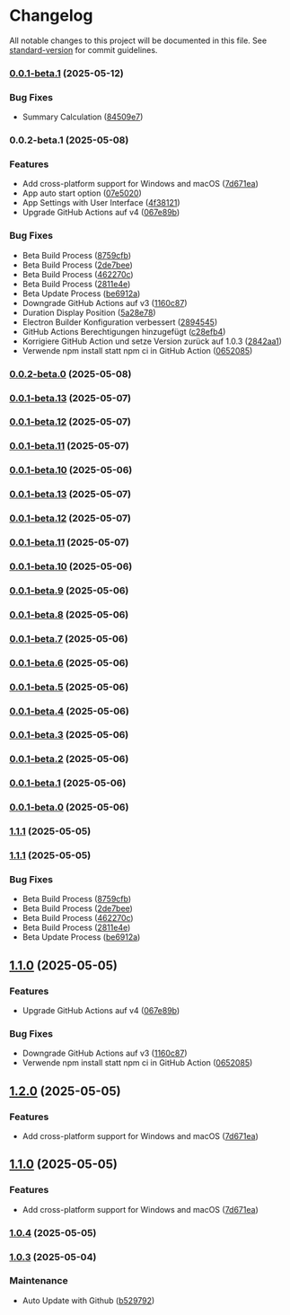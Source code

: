 # Changelog

All notable changes to this project will be documented in this file. See [standard-version](https://github.com/conventional-changelog/standard-version) for commit guidelines.

### [0.0.1-beta.1](https://github.com/bunterWolf/Chronflow/compare/v0.0.1-beta.0...v0.0.1-beta.1) (2025-05-12)


### Bug Fixes

* Summary Calculation ([84509e7](https://github.com/bunterWolf/Chronflow/commit/84509e7ba1e7c14f2c4bd8670cd6c7839bc0ef4b))

### 0.0.2-beta.1 (2025-05-08)


### Features

* Add cross-platform support for Windows and macOS ([7d671ea](https://github.com/bunterWolf/Workmory/commit/7d671ea526a9fce04e15c1e44f62fae108d4bbf5))
* App auto start option ([07e5020](https://github.com/bunterWolf/Workmory/commit/07e5020b47a0fd859e37d43b52e395089c0ad2f8))
* App Settings with User Interface ([4f38121](https://github.com/bunterWolf/Workmory/commit/4f38121715e43c4c5331714796c564231f2c0dcb))
* Upgrade GitHub Actions auf v4 ([067e89b](https://github.com/bunterWolf/Workmory/commit/067e89b0b079b9311c0adfd6ca42c10962ea494c))


### Bug Fixes

* Beta Build Process ([8759cfb](https://github.com/bunterWolf/Workmory/commit/8759cfb59c55bada81814cbd462edcfb8de67b55))
* Beta Build Process ([2de7bee](https://github.com/bunterWolf/Workmory/commit/2de7bee61bca594fad6dcce1d0e3ba4719d0b32c))
* Beta Build Process ([462270c](https://github.com/bunterWolf/Workmory/commit/462270c806fee991fb288d61ff93f7fbc5cd1608))
* Beta Build Process ([2811e4e](https://github.com/bunterWolf/Workmory/commit/2811e4eaa6af45f89d59ac5435ca43f395081b60))
* Beta Update Process ([be6912a](https://github.com/bunterWolf/Workmory/commit/be6912adbe37ad9ebec8bfc1be89ef11d6dcd5ab))
* Downgrade GitHub Actions auf v3 ([1160c87](https://github.com/bunterWolf/Workmory/commit/1160c8794bdfd477c724dd7b5155c83b4e46765b))
* Duration Display Position ([5a28e78](https://github.com/bunterWolf/Workmory/commit/5a28e782ccdbbf559302dbc9db4b05ad4d4a438b))
* Electron Builder Konfiguration verbessert ([2894545](https://github.com/bunterWolf/Workmory/commit/2894545272d5ad9a2f73fefc635b0ab6684173be))
* GitHub Actions Berechtigungen hinzugefügt ([c28efb4](https://github.com/bunterWolf/Workmory/commit/c28efb4ea1076a5db8bd34683fc13c4053bf2381))
* Korrigiere GitHub Action und setze Version zurück auf 1.0.3 ([2842aa1](https://github.com/bunterWolf/Workmory/commit/2842aa1b084f29450a9a935bb836e1d998795694))
* Verwende npm install statt npm ci in GitHub Action ([0652085](https://github.com/bunterWolf/Workmory/commit/065208554b7bb5f1756dd324986b6fe5bb553dea))

### [0.0.2-beta.0](https://github.com/bunterWolf/Chronflow/compare/v0.0.1-beta.16...v0.0.2-beta.0) (2025-05-08)

### [0.0.1-beta.13](https://github.com/bunterWolf/Chronflow/compare/v0.0.1-beta.12...v0.0.1-beta.13) (2025-05-07)

### [0.0.1-beta.12](https://github.com/bunterWolf/Chronflow/compare/v0.0.1-beta.11...v0.0.1-beta.12) (2025-05-07)

### [0.0.1-beta.11](https://github.com/bunterWolf/Chronflow/compare/v0.0.1-beta.10...v0.0.1-beta.11) (2025-05-07)

### [0.0.1-beta.10](https://github.com/bunterWolf/Chronflow/compare/v0.0.1-beta.9...v0.0.1-beta.10) (2025-05-06)

### [0.0.1-beta.13](https://github.com/bunterWolf/Chronflow/compare/v0.0.1-beta.12...v0.0.1-beta.13) (2025-05-07)

### [0.0.1-beta.12](https://github.com/bunterWolf/Chronflow/compare/v0.0.1-beta.11...v0.0.1-beta.12) (2025-05-07)

### [0.0.1-beta.11](https://github.com/bunterWolf/Chronflow/compare/v0.0.1-beta.10...v0.0.1-beta.11) (2025-05-07)

### [0.0.1-beta.10](https://github.com/bunterWolf/Chronflow/compare/v0.0.1-beta.9...v0.0.1-beta.10) (2025-05-06)

### [0.0.1-beta.9](https://github.com/bunterWolf/Chronflow/compare/v0.0.1-beta.8...v0.0.1-beta.9) (2025-05-06)

### [0.0.1-beta.8](https://github.com/bunterWolf/Chronflow/compare/v0.0.1-beta.7...v0.0.1-beta.8) (2025-05-06)

### [0.0.1-beta.7](https://github.com/bunterWolf/Chronflow/compare/v0.0.1-beta.6...v0.0.1-beta.7) (2025-05-06)

### [0.0.1-beta.6](https://github.com/bunterWolf/Chronflow/compare/v0.0.1-beta.5...v0.0.1-beta.6) (2025-05-06)

### [0.0.1-beta.5](https://github.com/bunterWolf/Chronflow/compare/v0.0.1-beta.4...v0.0.1-beta.5) (2025-05-06)

### [0.0.1-beta.4](https://github.com/bunterWolf/Chronflow/compare/v0.0.1-beta.3...v0.0.1-beta.4) (2025-05-06)

### [0.0.1-beta.3](https://github.com/bunterWolf/Chronflow/compare/v0.0.1-beta.2...v0.0.1-beta.3) (2025-05-06)

### [0.0.1-beta.2](https://github.com/bunterWolf/Chronflow/compare/v0.0.1-beta.1...v0.0.1-beta.2) (2025-05-06)

### [0.0.1-beta.1](https://github.com/bunterWolf/Chronflow/compare/v0.0.1-beta.0...v0.0.1-beta.1) (2025-05-06)

### [0.0.1-beta.0](https://github.com/bunterWolf/Chronflow/compare/v1.2.0-beta.2...v0.0.1-beta.0) (2025-05-06)

### [1.1.1](https://github.com/bunterWolf/Chronflow/compare/v1.1.0...v1.1.1) (2025-05-05)

### [1.1.1](https://github.com/bunterWolf/Chronflow/compare/v1.1.0...v1.1.1) (2025-05-05)


### Bug Fixes

* Beta Build Process ([8759cfb](https://github.com/bunterWolf/Chronflow/commit/8759cfb59c55bada81814cbd462edcfb8de67b55))
* Beta Build Process ([2de7bee](https://github.com/bunterWolf/Chronflow/commit/2de7bee61bca594fad6dcce1d0e3ba4719d0b32c))
* Beta Build Process ([462270c](https://github.com/bunterWolf/Chronflow/commit/462270c806fee991fb288d61ff93f7fbc5cd1608))
* Beta Build Process ([2811e4e](https://github.com/bunterWolf/Chronflow/commit/2811e4eaa6af45f89d59ac5435ca43f395081b60))
* Beta Update Process ([be6912a](https://github.com/bunterWolf/Chronflow/commit/be6912adbe37ad9ebec8bfc1be89ef11d6dcd5ab))

## [1.1.0](https://github.com/bunterWolf/Chronflow/compare/v1.0.3...v1.1.0) (2025-05-05)


### Features

* Upgrade GitHub Actions auf v4 ([067e89b](https://github.com/bunterWolf/Chronflow/commit/067e89b0b079b9311c0adfd6ca42c10962ea494c))


### Bug Fixes

* Downgrade GitHub Actions auf v3 ([1160c87](https://github.com/bunterWolf/Chronflow/commit/1160c8794bdfd477c724dd7b5155c83b4e46765b))
* Verwende npm install statt npm ci in GitHub Action ([0652085](https://github.com/bunterWolf/Chronflow/commit/065208554b7bb5f1756dd324986b6fe5bb553dea))

## [1.2.0](https://github.com/bunterWolf/Chronflow/compare/v1.0.4...v1.2.0) (2025-05-05)


### Features

* Add cross-platform support for Windows and macOS ([7d671ea](https://github.com/bunterWolf/Chronflow/commit/7d671ea526a9fce04e15c1e44f62fae108d4bbf5))

## [1.1.0](https://github.com/bunterWolf/Chronflow/compare/v1.0.4...v1.1.0) (2025-05-05)


### Features

* Add cross-platform support for Windows and macOS ([7d671ea](https://github.com/bunterWolf/Chronflow/commit/7d671ea526a9fce04e15c1e44f62fae108d4bbf5))

### [1.0.4](https://github.com/bunterWolf/Chronflow/compare/v1.0.3...v1.0.4) (2025-05-05)

### [1.0.3](https://github.com/bunterWolf/Chronflow/compare/v1.0.3-alpha...v1.0.3) (2025-05-04)


### Maintenance

* Auto Update with Github ([b529792](https://github.com/bunterWolf/Chronflow/commit/b529792b0112f364ce913076f332fce6ad88e66f))
